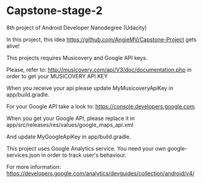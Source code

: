# Capstone-stage-2
8th project of Android Developer Nanodegree (Udacity)

In this project, this idea https://github.com/AngieMV/Capstone-Project gets alive! 

This projects requires Musicovery and Google API keys.

Please, refer to: http://musicovery.com/api/V3/doc/documentation.php in order to get your MUSICOVERY API KEY

When you receive your api please update MyMusicoveryApiKey in app/build.gradle.

For your Google API take a look to: https://console.developers.google.com.

When you get your Google API, please replace it in app/src/releases/res/values/google_maps_api.xml

And update MyGoogleApiKey in app/build.gradle.

This project uses Google Analytics service. 
You need your own google-services.json in order to track user's behaviour.

For more information: https://developers.google.com/analytics/devguides/collection/android/v4/
